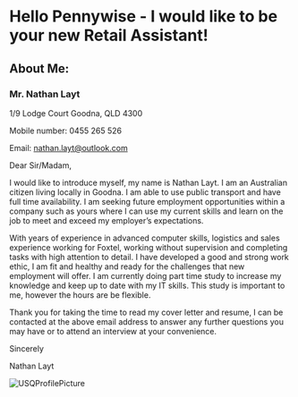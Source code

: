 
# Hello Pennywise - I would like to be your new Retail Assistant!

## About Me:
### Mr. Nathan Layt 

1/9 Lodge Court Goodna, QLD 4300

Mobile number: 0455 265 526

Email: nathan.layt@outlook.com


Dear Sir/Madam,  


I would like to introduce myself, my name is Nathan Layt. I am an Australian citizen living locally in Goodna. I am able to use public transport and have full time availability. I am seeking future employment opportunities within a company such as yours where I can use my current skills and learn on the job to meet and exceed my employer’s expectations.

With years of experience in advanced computer skills, logistics and sales experience working for Foxtel, working without supervision and completing tasks with high attention to detail. I have developed a good and strong work ethic, I am fit and healthy and ready for the challenges that new employment will offer. I am currently doing part time study to increase my knowledge and keep up to date with my IT skills. This study is important to me, however the hours are be flexible.

Thank you for taking the time to read my cover letter and resume, I can be contacted at the above email address to answer any further questions you may have or to attend an interview at your convenience.

Sincerely

Nathan Layt

![USQProfilePicture](https://user-images.githubusercontent.com/89915725/131674118-f8e8ff26-c325-486f-8ad9-2628b0fc889c.jpg)



